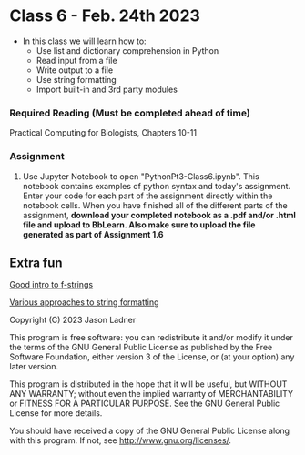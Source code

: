# Class 6 - Feb. 24th 2023
- In this class we will learn how to:
    - Use list and dictionary comprehension in Python
    - Read input from a file
    - Write output to a file
    - Use string formatting
    - Import built-in and 3rd party modules

### Required Reading (**Must be completed ahead of time**)
Practical Computing for Biologists, Chapters 10-11

### Assignment

1. Use Jupyter Notebook to open "PythonPt3-Class6.ipynb". This notebook contains examples of python syntax and today's assignment. Enter your code for each part of the assignment directly within the notebook cells. When you have finished all of the different parts of the assignment, **download your completed notebook as a .pdf and/or .html file and upload to BbLearn. Also make sure to upload the file generated as part of Assignment 1.6**

## Extra fun

[Good intro to f-strings](https://realpython.com/python-f-strings/)

[Various approaches to string formatting](https://docs.python.org/3/tutorial/inputoutput.html)

Copyright (C) 2023  Jason Ladner

This program is free software: you can redistribute it and/or modify
it under the terms of the GNU General Public License as published by
the Free Software Foundation, either version 3 of the License, or
(at your option) any later version.

This program is distributed in the hope that it will be useful,
but WITHOUT ANY WARRANTY; without even the implied warranty of
MERCHANTABILITY or FITNESS FOR A PARTICULAR PURPOSE.  See the
GNU General Public License for more details.

You should have received a copy of the GNU General Public License
along with this program.  If not, see <http://www.gnu.org/licenses/>.



